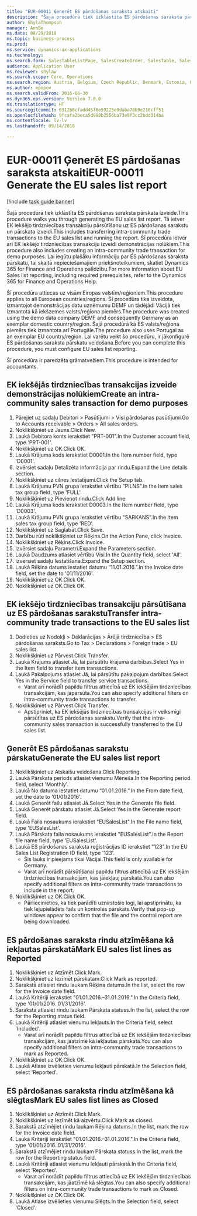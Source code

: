 ```yaml
--- 
title: "EUR-00011 Ģenerēt ES pārdošanas saraksta atskaiti"
description: "Šajā procedūrā tiek izklāstīta ES pārdošanas saraksta pārskata izveide."
author: ShylaThompson
manager: AnnBe
ms.date: 08/29/2018
ms.topic: business-process
ms.prod: 
ms.service: dynamics-ax-applications
ms.technology: 
ms.search.form: SalesTableListPage, SalesCreateOrder, SalesTable, SalesEditLines,  EUSalesList, EUSalesListSelection, SysQueryForm, SysLookup
audience: Application User
ms.reviewer: shylaw
ms.search.scope: Core, Operations
ms.search.region: Austria, Belgium, Czech Republic, Denmark, Estonia, Finland, France, Germany, Hungary, Ireland, Italy, Latvia, Lithuania, Netherlands, Poland, Spain, Sweden, United Kingdom
ms.author: epopov
ms.search.validFrom: 2016-06-30
ms.dyn365.ops.version: Version 7.0.0
ms.translationtype: HT
ms.sourcegitcommit: 0312b8cfadd45f8e59225e9daba78b9e216cff51
ms.openlocfilehash: 9fcafa2beca5d998b2556ba73e9f3cc2bdd314ba
ms.contentlocale: lv-lv
ms.lasthandoff: 09/14/2018

---
```

# <a name="eur-00011-generate-the-eu-sales-list-report"></a><span data-ttu-id="0bc7e-103">EUR-00011 Ģenerēt ES pārdošanas saraksta atskaiti</span><span class="sxs-lookup"><span data-stu-id="0bc7e-103">EUR-00011 Generate the EU sales list report</span></span>

[!include [task guide banner](../../includes/task-guide-banner.md)]

<span data-ttu-id="0bc7e-104">Šajā procedūrā tiek izklāstīta ES pārdošanas saraksta pārskata izveide.</span><span class="sxs-lookup"><span data-stu-id="0bc7e-104">This procedure walks you through generating the EU sales list report.</span></span> <span data-ttu-id="0bc7e-105">Tā ietver EK iekšējo tirdzniecības transakciju pārsūtīšanu uz ES pārdošanas sarakstu un pārskata izveidi.</span><span class="sxs-lookup"><span data-stu-id="0bc7e-105">This includes transferring intra-community trade transactions to the EU sales list and running the report.</span></span> <span data-ttu-id="0bc7e-106">Šī procedūra ietver arī EK iekšējo tirdzniecības transakciju izveidi demonstrācijas nolūkiem.</span><span class="sxs-lookup"><span data-stu-id="0bc7e-106">This  procedure also includes creating an intra-community trade transaction for demo purposes.</span></span> <span data-ttu-id="0bc7e-107">Lai iegūtu plašāku informāciju par ES pārdošanas saraksta pārskatu, tai skaitā nepieciešamajiem priekšnoteikumiem, skatiet Dynamics 365 for Finance and Operations palīdzību.</span><span class="sxs-lookup"><span data-stu-id="0bc7e-107">For more information about EU Sales list reporting, including required prerequisites, refer to the Dynamics 365 for Finance and Operations Help.</span></span>

<span data-ttu-id="0bc7e-108">Šī procedūra attiecas uz visām Eiropas valstīm/reģioniem.</span><span class="sxs-lookup"><span data-stu-id="0bc7e-108">This procedure applies to all European countries/regions.</span></span> <span data-ttu-id="0bc7e-109">Šī procedūra tika izveidota, izmantojot demonstrācijas datu uzņēmumu DEMF un tādējādi Vācijā tiek izmantota kā iekšzemes valsts/reģiona piemērs.</span><span class="sxs-lookup"><span data-stu-id="0bc7e-109">The procedure was created using the demo data company DEMF and consequently Germany as an exemplar domestic country/region.</span></span> <span data-ttu-id="0bc7e-110">Šajā procedūrā kā ES valsts/reģiona piemērs tiek izmantota arī Portugāle.</span><span class="sxs-lookup"><span data-stu-id="0bc7e-110">The procedure also uses Portugal as an exemplar EU country/region.</span></span> <span data-ttu-id="0bc7e-111">Lai varētu veikt šo procedūru, ir jākonfigurē ES pārdošanas saraksta pārskatu veidošana.</span><span class="sxs-lookup"><span data-stu-id="0bc7e-111">Before you can complete this procedure, you must configure EU sales list reporting.</span></span>

<span data-ttu-id="0bc7e-112">Šī procedūra ir paredzēta grāmatvežiem.</span><span class="sxs-lookup"><span data-stu-id="0bc7e-112">This procedure is intended for accountants.</span></span>


## <a name="create-an-intra-community-sales-transaction-for-demo-purposes"></a><span data-ttu-id="0bc7e-113">EK iekšējās tirdzniecības transakcijas izveide demonstrācijas nolūkiem</span><span class="sxs-lookup"><span data-stu-id="0bc7e-113">Create an intra-community sales transaction for demo purposes</span></span>
1. <span data-ttu-id="0bc7e-114">Pārejiet uz sadaļu Debitori > Pasūtījumi > Visi pārdošanas pasūtījumi.</span><span class="sxs-lookup"><span data-stu-id="0bc7e-114">Go to Accounts receivable > Orders > All sales orders.</span></span>
2. <span data-ttu-id="0bc7e-115">Noklikšķiniet uz Jauns.</span><span class="sxs-lookup"><span data-stu-id="0bc7e-115">Click New.</span></span>
3. <span data-ttu-id="0bc7e-116">Laukā Debitora konts ierakstiet "PRT-001".</span><span class="sxs-lookup"><span data-stu-id="0bc7e-116">In the Customer account field, type 'PRT-001'.</span></span>
4. <span data-ttu-id="0bc7e-117">Noklikšķiniet uz OK.</span><span class="sxs-lookup"><span data-stu-id="0bc7e-117">Click OK.</span></span>
5. <span data-ttu-id="0bc7e-118">Laukā Krājuma kods ierakstiet D0001.</span><span class="sxs-lookup"><span data-stu-id="0bc7e-118">In the Item number field, type 'D0001'.</span></span>
6. <span data-ttu-id="0bc7e-119">Izvērsiet sadaļu Detalizēta informācija par rindu.</span><span class="sxs-lookup"><span data-stu-id="0bc7e-119">Expand the Line details section.</span></span>
7. <span data-ttu-id="0bc7e-120">Noklikšķiniet uz cilnes Iestatījumi.</span><span class="sxs-lookup"><span data-stu-id="0bc7e-120">Click the Setup tab.</span></span>
8. <span data-ttu-id="0bc7e-121">Laukā Krājumu PVN grupa ierakstiet vērtību "PILNS".</span><span class="sxs-lookup"><span data-stu-id="0bc7e-121">In the Item sales tax group field, type 'FULL'.</span></span>
9. <span data-ttu-id="0bc7e-122">Noklikšķiniet uz Pievienot rindu.</span><span class="sxs-lookup"><span data-stu-id="0bc7e-122">Click Add line.</span></span>
10. <span data-ttu-id="0bc7e-123">Laukā Krājuma kods ierakstiet D0003.</span><span class="sxs-lookup"><span data-stu-id="0bc7e-123">In the Item number field, type 'D0003'.</span></span>
11. <span data-ttu-id="0bc7e-124">Laukā Krājumu PVN grupa ierakstiet vērtību "SARKANS".</span><span class="sxs-lookup"><span data-stu-id="0bc7e-124">In the Item sales tax group field, type 'RED'.</span></span>
12. <span data-ttu-id="0bc7e-125">Noklikšķiniet uz Saglabāt.</span><span class="sxs-lookup"><span data-stu-id="0bc7e-125">Click Save.</span></span>
13. <span data-ttu-id="0bc7e-126">Darbību rūtī noklikšķiniet uz Rēķins.</span><span class="sxs-lookup"><span data-stu-id="0bc7e-126">On the Action Pane, click Invoice.</span></span>
14. <span data-ttu-id="0bc7e-127">Noklikšķiniet uz Rēķins.</span><span class="sxs-lookup"><span data-stu-id="0bc7e-127">Click Invoice.</span></span>
15. <span data-ttu-id="0bc7e-128">Izvērsiet sadaļu Parametri.</span><span class="sxs-lookup"><span data-stu-id="0bc7e-128">Expand the Parameters section.</span></span>
16. <span data-ttu-id="0bc7e-129">Laukā Daudzums atlasiet vērtību Visi.</span><span class="sxs-lookup"><span data-stu-id="0bc7e-129">In the Quantity field, select 'All'.</span></span>
17. <span data-ttu-id="0bc7e-130">Izvērsiet sadaļu Iestatīšana.</span><span class="sxs-lookup"><span data-stu-id="0bc7e-130">Expand the Setup section.</span></span>
18. <span data-ttu-id="0bc7e-131">Laukā Rēķina datums iestatiet datumu “11.01.2016.”.</span><span class="sxs-lookup"><span data-stu-id="0bc7e-131">In the Invoice date field, set the date to '01/11/2016'.</span></span>
19. <span data-ttu-id="0bc7e-132">Noklikšķiniet uz OK.</span><span class="sxs-lookup"><span data-stu-id="0bc7e-132">Click OK.</span></span>
20. <span data-ttu-id="0bc7e-133">Noklikšķiniet uz OK.</span><span class="sxs-lookup"><span data-stu-id="0bc7e-133">Click OK.</span></span>

## <a name="transfer-intra-community-trade-transactions-to-the-eu-sales-list"></a><span data-ttu-id="0bc7e-134">EK iekšējo tirdzniecības transakciju pārsūtīšana uz ES pārdošanas sarakstu</span><span class="sxs-lookup"><span data-stu-id="0bc7e-134">Transfer intra-community trade transactions to the EU sales list</span></span>
1. <span data-ttu-id="0bc7e-135">Dodieties uz Nodokļi > Deklarācijas > Ārējā tirdzniecība > ES pārdošanas saraksts.</span><span class="sxs-lookup"><span data-stu-id="0bc7e-135">Go to Tax > Declarations > Foreign trade > EU sales list.</span></span>
2. <span data-ttu-id="0bc7e-136">Noklikšķiniet uz Pārvest.</span><span class="sxs-lookup"><span data-stu-id="0bc7e-136">Click Transfer.</span></span>
3. <span data-ttu-id="0bc7e-137">Laukā Krājums atlasiet Jā, lai pārsūtītu krājuma darbības.</span><span class="sxs-lookup"><span data-stu-id="0bc7e-137">Select Yes in the Item field to transfer item transactions.</span></span>
4. <span data-ttu-id="0bc7e-138">Laukā Pakalpojums atlasiet Jā, lai pārsūtītu pakalpojum darbības.</span><span class="sxs-lookup"><span data-stu-id="0bc7e-138">Select Yes in the Service field to transfer service transactions.</span></span>
    * <span data-ttu-id="0bc7e-139">Varat arī norādīt papildu filtrus attiecībā uz EK iekšējām tirdzniecības transakcijām, kas jāpārsūta.</span><span class="sxs-lookup"><span data-stu-id="0bc7e-139">You can also specify additional filters on intra-community trade transactions to transfer.</span></span>  
5. <span data-ttu-id="0bc7e-140">Noklikšķiniet uz Pārvest.</span><span class="sxs-lookup"><span data-stu-id="0bc7e-140">Click Transfer.</span></span>
    * <span data-ttu-id="0bc7e-141">Apstipriniet, ka EK iekšējās tirdzniecības transakcijas ir veiksmīgi pārsūtītas uz ES pārdošanas sarakstu.</span><span class="sxs-lookup"><span data-stu-id="0bc7e-141">Verify that the intra-community sales transaction is successfully transferred to the EU sales list.</span></span>  

## <a name="generate-the-eu-sales-list-report"></a><span data-ttu-id="0bc7e-142">Ģenerēt ES pārdošanas sarakstu pārskatu</span><span class="sxs-lookup"><span data-stu-id="0bc7e-142">Generate the EU sales list report</span></span>
1. <span data-ttu-id="0bc7e-143">Noklikšķiniet uz Atskaišu veidošana.</span><span class="sxs-lookup"><span data-stu-id="0bc7e-143">Click Reporting.</span></span>
2. <span data-ttu-id="0bc7e-144">Laukā Pārskata periods atlasiet vienumu Mēneša.</span><span class="sxs-lookup"><span data-stu-id="0bc7e-144">In the Reporting period field, select 'Monthly'.</span></span>
3. <span data-ttu-id="0bc7e-145">Laukā No datuma iestatiet datumu “01.01.2016.”.</span><span class="sxs-lookup"><span data-stu-id="0bc7e-145">In the From date field, set the date to '01/01/2016'.</span></span>
4. <span data-ttu-id="0bc7e-146">Laukā Ģenerēt failu atlasiet Jā.</span><span class="sxs-lookup"><span data-stu-id="0bc7e-146">Select Yes in the Generate file field.</span></span>
5. <span data-ttu-id="0bc7e-147">Laukā Ģenerēt pārskatu atlasiet Jā.</span><span class="sxs-lookup"><span data-stu-id="0bc7e-147">Select Yes in the Generate report field.</span></span>
6. <span data-ttu-id="0bc7e-148">Laukā Faila nosaukums ierakstiet "EUSalesList".</span><span class="sxs-lookup"><span data-stu-id="0bc7e-148">In the File name field, type 'EUSalesList'.</span></span>
7. <span data-ttu-id="0bc7e-149">Laukā Pārskata faila nosaukums ierakstiet "EUSalesList".</span><span class="sxs-lookup"><span data-stu-id="0bc7e-149">In the Report file name field, type 'EUSalesList'.</span></span>
8. <span data-ttu-id="0bc7e-150">Laukā ES pārdošanas saraksta reģistrācijas ID ierakstiet "123".</span><span class="sxs-lookup"><span data-stu-id="0bc7e-150">In the EU Sales List Registration ID field, type '123'.</span></span>
    * <span data-ttu-id="0bc7e-151">Šis lauks ir pieejams tikai Vācijai.</span><span class="sxs-lookup"><span data-stu-id="0bc7e-151">This field is only available for Germany.</span></span>  
    * <span data-ttu-id="0bc7e-152">Varat arī norādīt pārsūtīšanai papildu filtrus attiecībā uz EK iekšējām tirdzniecības transakcijām, kas jāiekļauj pārskatā.</span><span class="sxs-lookup"><span data-stu-id="0bc7e-152">You can also specify additional filters on intra-community trade transactions to include in the report.</span></span>  
9. <span data-ttu-id="0bc7e-153">Noklikšķiniet uz OK.</span><span class="sxs-lookup"><span data-stu-id="0bc7e-153">Click OK.</span></span>
    * <span data-ttu-id="0bc7e-154">Pārliecinieties, ka tiek parādīti uznirstošie logi, lai apstiprinātu, ka tiek lejupielādēts fails un kontroles pārskats.</span><span class="sxs-lookup"><span data-stu-id="0bc7e-154">Verify that pop-up windows appear to confirm that the file and the control report are being downloaded.</span></span>  

## <a name="mark-eu-sales-list-lines-as-reported"></a><span data-ttu-id="0bc7e-155">ES pārdošanas saraksta rindu atzīmēšana kā iekļautas pārskatā</span><span class="sxs-lookup"><span data-stu-id="0bc7e-155">Mark EU sales list lines as Reported</span></span>
1. <span data-ttu-id="0bc7e-156">Noklikšķiniet uz Atzīmēt.</span><span class="sxs-lookup"><span data-stu-id="0bc7e-156">Click Mark.</span></span>
2. <span data-ttu-id="0bc7e-157">Noklikšķiniet uz Iezīmēt pārskatam.</span><span class="sxs-lookup"><span data-stu-id="0bc7e-157">Click Mark as reported.</span></span>
3. <span data-ttu-id="0bc7e-158">Sarakstā atlasiet rindu laukam Rēķina datums.</span><span class="sxs-lookup"><span data-stu-id="0bc7e-158">In the list, select the row for the Invoice date field.</span></span>
4. <span data-ttu-id="0bc7e-159">Laukā Kritēriji ierakstiet "01.01.2016.–31.01.2016.".</span><span class="sxs-lookup"><span data-stu-id="0bc7e-159">In the Criteria field, type '01/01/2016..01/31/2016'.</span></span>
5. <span data-ttu-id="0bc7e-160">Sarakstā atlasiet rindu laukam Pārskata statuss.</span><span class="sxs-lookup"><span data-stu-id="0bc7e-160">In the list, select the row for the Reporting status field.</span></span>
6. <span data-ttu-id="0bc7e-161">Laukā Kritēriji atlasiet vienumu Iekļauts.</span><span class="sxs-lookup"><span data-stu-id="0bc7e-161">In the Criteria field, select 'Included'.</span></span>
    * <span data-ttu-id="0bc7e-162">Varat arī norādīt papildu filtrus attiecībā uz EK iekšējām tirdzniecības transakcijām, kas jāatzīmē kā iekļautas pārskatā.</span><span class="sxs-lookup"><span data-stu-id="0bc7e-162">You can also specify additional filters on intra-community trade transactions to mark as Reported.</span></span>  
7. <span data-ttu-id="0bc7e-163">Noklikšķiniet uz OK.</span><span class="sxs-lookup"><span data-stu-id="0bc7e-163">Click OK.</span></span>
8. <span data-ttu-id="0bc7e-164">Laukā Atlase izvēlieties vienumu Iekļauti pārskatā.</span><span class="sxs-lookup"><span data-stu-id="0bc7e-164">In the Selection field, select 'Reported'.</span></span>

## <a name="mark-eu-sales-list-lines-as-closed"></a><span data-ttu-id="0bc7e-165">ES pārdošanas saraksta rindu atzīmēšana kā slēgtas</span><span class="sxs-lookup"><span data-stu-id="0bc7e-165">Mark EU sales list lines as Closed</span></span>
1. <span data-ttu-id="0bc7e-166">Noklikšķiniet uz Atzīmēt.</span><span class="sxs-lookup"><span data-stu-id="0bc7e-166">Click Mark.</span></span>
2. <span data-ttu-id="0bc7e-167">Noklikšķiniet uz Iezīmēt kā aizvērtu.</span><span class="sxs-lookup"><span data-stu-id="0bc7e-167">Click Mark as closed.</span></span>
3. <span data-ttu-id="0bc7e-168">Sarakstā atzīmējiet rindu laukam Rēķina datums.</span><span class="sxs-lookup"><span data-stu-id="0bc7e-168">In the list, mark the row for the Invoice date field.</span></span>
4. <span data-ttu-id="0bc7e-169">Laukā Kritēriji ierakstiet "01.01.2016.–31.01.2016.".</span><span class="sxs-lookup"><span data-stu-id="0bc7e-169">In the Criteria field, type '01/01/2016..01/31/2016'.</span></span>
5. <span data-ttu-id="0bc7e-170">Sarakstā atzīmējiet rindu laukam Pārskata statuss.</span><span class="sxs-lookup"><span data-stu-id="0bc7e-170">In the list, mark the row for the Reporting status field.</span></span>
6. <span data-ttu-id="0bc7e-171">Laukā Kritēriji atlasiet vienumu Iekļauti pārskatā.</span><span class="sxs-lookup"><span data-stu-id="0bc7e-171">In the Criteria field, select ‘Reported’.</span></span>
    * <span data-ttu-id="0bc7e-172">Varat arī norādīt papildu filtrus attiecībā uz EK iekšējām tirdzniecības transakcijām, kas jāatzīmē kā slēgtas.</span><span class="sxs-lookup"><span data-stu-id="0bc7e-172">You can also specify additional filters on intra-community trade transactions to mark as Closed.</span></span>  
7. <span data-ttu-id="0bc7e-173">Noklikšķiniet uz OK.</span><span class="sxs-lookup"><span data-stu-id="0bc7e-173">Click OK.</span></span>
8. <span data-ttu-id="0bc7e-174">Laukā Atlase izvēlieties vienumu Slēgts.</span><span class="sxs-lookup"><span data-stu-id="0bc7e-174">In the Selection field, select 'Closed'.</span></span>


